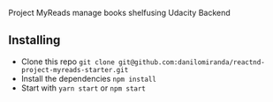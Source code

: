 Project MyReads manage books shelfusing Udacity Backend

## Installing
* Clone this repo `git clone git@github.com:danilomiranda/reactnd-project-myreads-starter.git`
* Install the dependencies `npm install`
* Start with `yarn start`  or `npm start`
